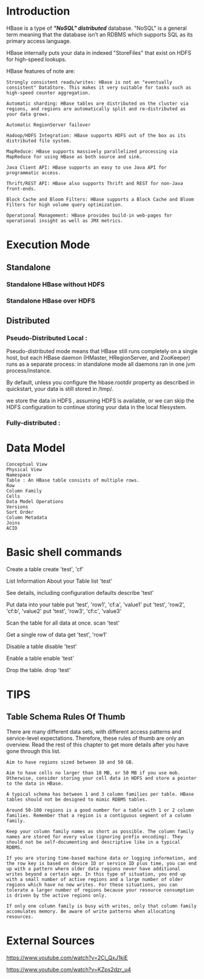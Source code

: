 # Introduction
HBase is a type of ***"NoSQL" distributed*** database. "NoSQL" is a general term meaning that the database isn’t an RDBMS which supports SQL as its primary access language.

HBase internally puts your data in indexed "StoreFiles" that exist on HDFS for high-speed lookups.

HBase features of note are:

    Strongly consistent reads/writes: HBase is not an "eventually consistent" DataStore. This makes it very suitable for tasks such as high-speed counter aggregation.

    Automatic sharding: HBase tables are distributed on the cluster via regions, and regions are automatically split and re-distributed as your data grows.

    Automatic RegionServer failover

    Hadoop/HDFS Integration: HBase supports HDFS out of the box as its distributed file system.

    MapReduce: HBase supports massively parallelized processing via MapReduce for using HBase as both source and sink.

    Java Client API: HBase supports an easy to use Java API for programmatic access.

    Thrift/REST API: HBase also supports Thrift and REST for non-Java front-ends.

    Block Cache and Bloom Filters: HBase supports a Block Cache and Bloom Filters for high volume query optimization.

    Operational Management: HBase provides build-in web-pages for operational insight as well as JMX metrics.



# Execution Mode

## Standalone

### Standalone HBase without HDFS

### Standalone HBase over HDFS

## Distributed

### Pseudo-Distributed Local :
  Pseudo-distributed mode means that HBase still runs completely on a single host, but each HBase daemon (HMaster, HRegionServer, and ZooKeeper) runs as a separate process: in standalone mode all daemons ran in one jvm process/instance.

  By default, unless you configure the hbase.rootdir property as described in quickstart, your data is still stored in /tmp/. 
  
  we store the data in HDFS , assuming HDFS is available, or we can skip the HDFS configuration to continue storing your data in the local filesystem.

### Fully-distributed :
  

# Data Model

	Conceptual View
	Physical View
	Namespace
	Table : An HBase table consists of multiple rows.
	Row
	Column Family
	Cells
	Data Model Operations
	Versions
	Sort Order
	Column Metadata
	Joins
	ACID





# Basic shell commands


Create a table
	create 'test', 'cf'
 
 
List Information About your Table
	list 'test'

	
See details, including configuration defaults
	describe 'test'

	
Put data into your table
	put 'test', 'row1', 'cf:a', 'value1'
	put 'test', 'row2', 'cf:b', 'value2'
	put 'test', 'row3', 'cf:c', 'value3'

	
Scan the table for all data at once.
	scan 'test'

	
Get a single row of data
	get 'test', 'row1'

	
Disable a table
	disable 'test'

	
Enable a table
	enable 'test'
	
Drop the table.
	drop 'test'



	
# TIPS

## Table Schema Rules Of Thumb

There are many different data sets, with different access patterns and service-level expectations. Therefore, these rules of thumb are only an overview. Read the rest of this chapter to get more details after you have gone through this list.

    Aim to have regions sized between 10 and 50 GB.

    Aim to have cells no larger than 10 MB, or 50 MB if you use mob. Otherwise, consider storing your cell data in HDFS and store a pointer to the data in HBase.

    A typical schema has between 1 and 3 column families per table. HBase tables should not be designed to mimic RDBMS tables.

    Around 50-100 regions is a good number for a table with 1 or 2 column families. Remember that a region is a contiguous segment of a column family.

    Keep your column family names as short as possible. The column family names are stored for every value (ignoring prefix encoding). They should not be self-documenting and descriptive like in a typical RDBMS.

    If you are storing time-based machine data or logging information, and the row key is based on device ID or service ID plus time, you can end up with a pattern where older data regions never have additional writes beyond a certain age. In this type of situation, you end up with a small number of active regions and a large number of older regions which have no new writes. For these situations, you can tolerate a larger number of regions because your resource consumption is driven by the active regions only.

    If only one column family is busy with writes, only that column family accomulates memory. Be aware of write patterns when allocating resources.










# External Sources



https://www.youtube.com/watch?v=2Ci_QxJ1kiE


https://www.youtube.com/watch?v=KZps2dzr_u4